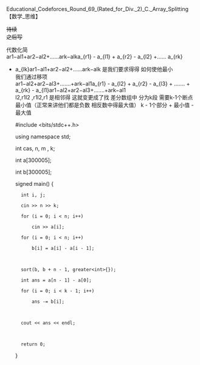 ##
Educational_Codeforces_Round_69_(Rated_for_Div._2)_C._Array_Splitting【数学_思维】

~~待续  
之后写~~

代数化简  
ar1−al1+ar2−al2+......ark−alka_{r1} - a_{l1} + a_{r2} - a_{l2} +...... a_{rk}
- a_{lk}ar1​−al1​+ar2​−al2​+......ark​−alk​ 是我们要求得得 如何使他最小  
我们通过移项  
ar1−al2+ar2−al3+.......+ark−al1a_{r1} - a_{l2} + a_{r2} - a_{l3} + ....... +
a_{rk} - a_{l1}ar1​−al2​+ar2​−al3​+.......+ark​−al1​  
l2,r1l2 ,r1l2,r1 是相邻得 这就变更成了找 差分数组中 分为k段 需要k-1个断点  
最小值（正常来讲他们都是负数 相反数中得最大值） k - 1个部分 + 最小值 - 最大值

    
    
    #include <bits/stdc++.h>
    using namespace std;
    
    int cas, n, m , k;
    int a[300005];
    int b[300005];
    signed main() {
    	int i, j;
    	cin >> n >> k;
    	for (i = 0; i < n; i++)
    		cin >> a[i];
    	for (i = 0; i < n; i++)
    		b[i] = a[i] - a[i - 1];
    
    	sort(b, b + n - 1, greater<int>{});
    	int ans = a[n - 1] - a[0];
    	for (i = 0; i < k - 1; i++)
    		ans -= b[i];
    
    	cout << ans << endl;
    
        return 0;
    }
    

